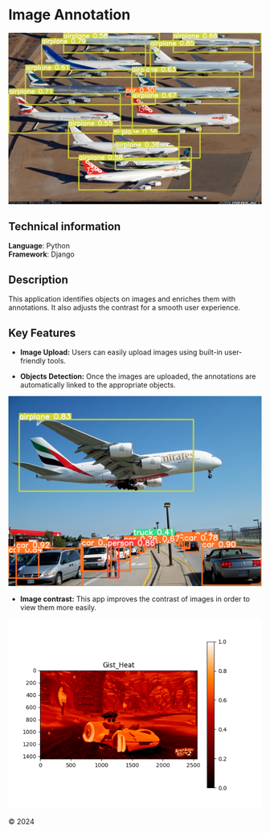 # Image Annotation
<img src="/media/site/illustration0.png" alt="">

## Technical information
**Language**: Python   
**Framework**: Django   

## Description
This application identifies objects on images and enriches them with annotations. It also adjusts the contrast for a smooth user experience.

## Key Features

- **Image Upload:** Users can easily upload images using built-in user-friendly tools.

- **Objects Detection:** Once the images are uploaded, the annotations are automatically linked to the appropriate objects.
<img src="/media/site/illustration1.png" alt="">

- **Image contrast:** This app improves the contrast of images in order to view them more easily.
<img src="/media/site/illustration2.png" alt="">


© 2024